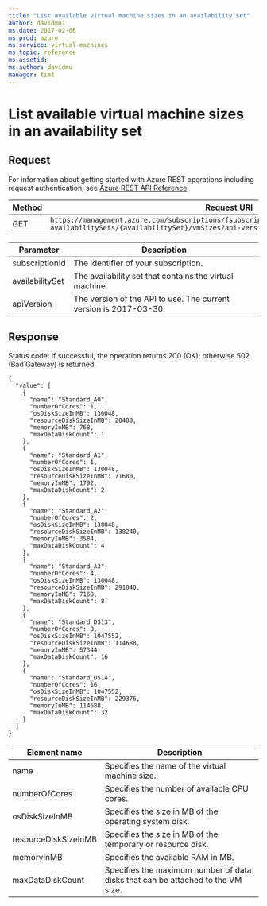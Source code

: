 ```yaml
---
title: "List available virtual machine sizes in an availability set"
author: davidmu1
ms.date: 2017-02-06
ms.prod: azure
ms.service: virtual-machines
ms.topic: reference
ms.assetid:
ms.author: davidmu
manager: timt
---
```


# List available virtual machine sizes in an availability set    
    
## Request    

For information about getting started with Azure REST operations including request authentication, see [Azure REST API Reference](../../../index.md). 

| Method | Request URI |    
|--------|-------------|    
| GET | `https://management.azure.com/subscriptions/{subscriptionId}/providers/Microsoft.Compute/ availabilitySets/{availabilitySet}/vmSizes?api-version={apiVersion}` |

| Parameter | Description |
| --------- | ----------- |
| subscriptionId | The identifier of your subscription. |
| availabilitySet | The availability set that contains the virtual machine. |
| apiVersion | The version of the API to use. The current version is 2017-03-30. |   
    
## Response    
 
Status code: If successful, the operation returns 200 (OK); otherwise 502 (Bad Gateway) is returned.    
    
```
{    
  "value": [    
    {    
      "name": "Standard_A0",    
      "numberOfCores": 1,    
      "osDiskSizeInMB": 130048,    
      "resourceDiskSizeInMB": 20480,    
      "memoryInMB": 768,    
      "maxDataDiskCount": 1    
    },    
    {    
      "name": "Standard_A1",    
      "numberOfCores": 1,    
      "osDiskSizeInMB": 130048,    
      "resourceDiskSizeInMB": 71680,    
      "memoryInMB": 1792,    
      "maxDataDiskCount": 2    
    },    
    {    
      "name": "Standard_A2",    
      "numberOfCores": 2,    
      "osDiskSizeInMB": 130048,    
      "resourceDiskSizeInMB": 138240,    
      "memoryInMB": 3584,    
      "maxDataDiskCount": 4    
    },    
    {    
      "name": "Standard_A3",    
      "numberOfCores": 4,    
      "osDiskSizeInMB": 130048,    
      "resourceDiskSizeInMB": 291840,    
      "memoryInMB": 7168,    
      "maxDataDiskCount": 8    
    },    
    {    
      "name": "Standard_DS13",    
      "numberOfCores": 8,    
      "osDiskSizeInMB": 1047552,    
      "resourceDiskSizeInMB": 114688,    
      "memoryInMB": 57344,    
      "maxDataDiskCount": 16    
    },    
    {    
      "name": "Standard_DS14",    
      "numberOfCores": 16,    
      "osDiskSizeInMB": 1047552,    
      "resourceDiskSizeInMB": 229376,    
      "memoryInMB": 114688,    
      "maxDataDiskCount": 32    
    }    
  ]    
}    
```    
    
| Element name | Description |    
|--------------|-------------|    
| name | Specifies the name of the virtual machine size. |    
| numberOfCores | Specifies the number of available CPU cores. |    
| osDiskSizeInMB | Specifies the size in MB of the operating system disk. |    
| resourceDiskSizeInMB | Specifies the size in MB of the temporary or resource disk. |    
| memoryInMB | Specifies the available RAM in MB. |    
| maxDataDiskCount | Specifies the maximum number of data disks that can be attached to the VM size. |